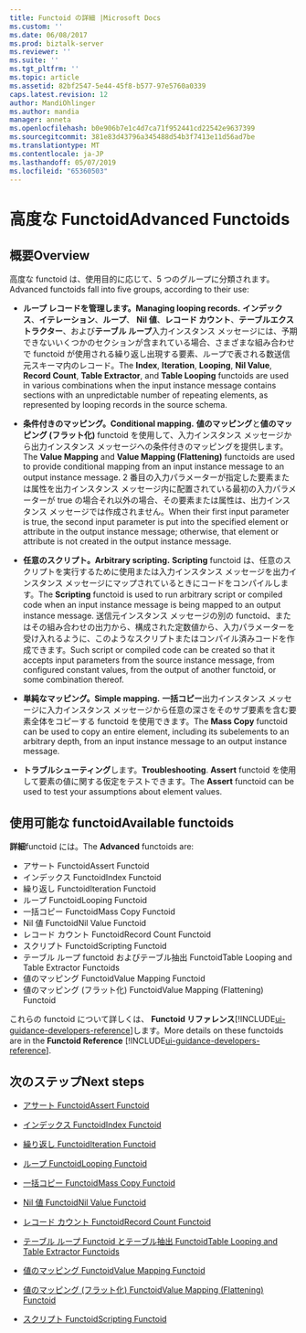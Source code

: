 ```yaml
---
title: Functoid の詳細 |Microsoft Docs
ms.custom: ''
ms.date: 06/08/2017
ms.prod: biztalk-server
ms.reviewer: ''
ms.suite: ''
ms.tgt_pltfrm: ''
ms.topic: article
ms.assetid: 82bf2547-5e44-45f8-b577-97e5760a0339
caps.latest.revision: 12
author: MandiOhlinger
ms.author: mandia
manager: anneta
ms.openlocfilehash: b0e906b7e1c4d7ca71f952441cd22542e9637399
ms.sourcegitcommit: 381e83d43796a345488d54b3f7413e11d56ad7be
ms.translationtype: MT
ms.contentlocale: ja-JP
ms.lasthandoff: 05/07/2019
ms.locfileid: "65360503"
---
```

# <a name="advanced-functoids"></a><span data-ttu-id="10e5e-102">高度な Functoid</span><span class="sxs-lookup"><span data-stu-id="10e5e-102">Advanced Functoids</span></span>

## <a name="overview"></a><span data-ttu-id="10e5e-103">概要</span><span class="sxs-lookup"><span data-stu-id="10e5e-103">Overview</span></span>
<span data-ttu-id="10e5e-104">高度な functoid は、使用目的に応じて、5 つのグループに分類されます。</span><span class="sxs-lookup"><span data-stu-id="10e5e-104">Advanced functoids fall into five groups, according to their use:</span></span>  
  
-   <span data-ttu-id="10e5e-105">**ループ レコードを管理します。**</span><span class="sxs-lookup"><span data-stu-id="10e5e-105">**Managing looping records.**</span></span> <span data-ttu-id="10e5e-106">**インデックス**、**イテレーション**、**ループ**、 **Nil 値**、**レコード カウント**、**テーブルエクス トラクター**、および**テーブル ループ**入力インスタンス メッセージには、予期できないいくつかのセクションが含まれている場合、さまざまな組み合わせで functoid が使用される繰り返し出現する要素、ループで表される数送信元スキーマ内のレコード。</span><span class="sxs-lookup"><span data-stu-id="10e5e-106">The **Index**, **Iteration**, **Looping**, **Nil Value**, **Record Count**, **Table Extractor**, and **Table Looping** functoids are used in various combinations when the input instance message contains sections with an unpredictable number of repeating elements, as represented by looping records in the source schema.</span></span>  
  
-   <span data-ttu-id="10e5e-107">**条件付きのマッピング。**</span><span class="sxs-lookup"><span data-stu-id="10e5e-107">**Conditional mapping.**</span></span> <span data-ttu-id="10e5e-108">**値のマッピング**と**値のマッピング (フラット化)** functoid を使用して、入力インスタンス メッセージから出力インスタンス メッセージへの条件付きのマッピングを提供します。</span><span class="sxs-lookup"><span data-stu-id="10e5e-108">The **Value Mapping** and **Value Mapping (Flattening)** functoids are used to provide conditional mapping from an input instance message to an output instance message.</span></span> <span data-ttu-id="10e5e-109">2 番目の入力パラメーターが指定した要素または属性を出力インスタンス メッセージ内に配置されている最初の入力パラメーターが true の場合それ以外の場合、その要素または属性は、出力インスタンス メッセージでは作成されません。</span><span class="sxs-lookup"><span data-stu-id="10e5e-109">When their first input parameter is true, the second input parameter is put into the specified element or attribute in the output instance message; otherwise, that element or attribute is not created in the output instance message.</span></span>  
  
-   <span data-ttu-id="10e5e-110">**任意のスクリプト。**</span><span class="sxs-lookup"><span data-stu-id="10e5e-110">**Arbitrary scripting.**</span></span> <span data-ttu-id="10e5e-111">**Scripting** functoid は、任意のスクリプトを実行するために使用または入力インスタンス メッセージを出力インスタンス メッセージにマップされているときにコードをコンパイルします。</span><span class="sxs-lookup"><span data-stu-id="10e5e-111">The **Scripting** functoid is used to run arbitrary script or compiled code when an input instance message is being mapped to an output instance message.</span></span> <span data-ttu-id="10e5e-112">送信元インスタンス メッセージの別の functoid、またはその組み合わせの出力から、構成された定数値から、入力パラメーターを受け入れるように、このようなスクリプトまたはコンパイル済みコードを作成できます。</span><span class="sxs-lookup"><span data-stu-id="10e5e-112">Such script or compiled code can be created so that it accepts input parameters from the source instance message, from configured constant values, from the output of another functoid, or some combination thereof.</span></span>  
  
-   <span data-ttu-id="10e5e-113">**単純なマッピング。**</span><span class="sxs-lookup"><span data-stu-id="10e5e-113">**Simple mapping.**</span></span> <span data-ttu-id="10e5e-114">**一括コピー**出力インスタンス メッセージに入力インスタンス メッセージから任意の深さをそのサブ要素を含む要素全体をコピーする functoid を使用できます。</span><span class="sxs-lookup"><span data-stu-id="10e5e-114">The **Mass Copy** functoid can be used to copy an entire element, including its subelements to an arbitrary depth, from an input instance message to an output instance message.</span></span>  
  
-   <span data-ttu-id="10e5e-115">**トラブルシューティング**します。</span><span class="sxs-lookup"><span data-stu-id="10e5e-115">**Troubleshooting**.</span></span> <span data-ttu-id="10e5e-116">**Assert** functoid を使用して要素の値に関する仮定をテストできます。</span><span class="sxs-lookup"><span data-stu-id="10e5e-116">The **Assert** functoid can be used to test your assumptions about element values.</span></span>  
  
## <a name="available-functoids"></a><span data-ttu-id="10e5e-117">使用可能な functoid</span><span class="sxs-lookup"><span data-stu-id="10e5e-117">Available functoids</span></span>
  
 <span data-ttu-id="10e5e-118">**詳細**functoid には。</span><span class="sxs-lookup"><span data-stu-id="10e5e-118">The **Advanced** functoids are:</span></span> 

* <span data-ttu-id="10e5e-119">アサート Functoid</span><span class="sxs-lookup"><span data-stu-id="10e5e-119">Assert Functoid</span></span>
* <span data-ttu-id="10e5e-120">インデックス Functoid</span><span class="sxs-lookup"><span data-stu-id="10e5e-120">Index Functoid</span></span> 
* <span data-ttu-id="10e5e-121">繰り返し Functoid</span><span class="sxs-lookup"><span data-stu-id="10e5e-121">Iteration Functoid</span></span> 
* <span data-ttu-id="10e5e-122">ループ Functoid</span><span class="sxs-lookup"><span data-stu-id="10e5e-122">Looping Functoid</span></span> 
* <span data-ttu-id="10e5e-123">一括コピー Functoid</span><span class="sxs-lookup"><span data-stu-id="10e5e-123">Mass Copy Functoid</span></span> 
* <span data-ttu-id="10e5e-124">Nil 値 Functoid</span><span class="sxs-lookup"><span data-stu-id="10e5e-124">Nil Value Functoid</span></span>
* <span data-ttu-id="10e5e-125">レコード カウント Functoid</span><span class="sxs-lookup"><span data-stu-id="10e5e-125">Record Count Functoid</span></span> 
* <span data-ttu-id="10e5e-126">スクリプト Functoid</span><span class="sxs-lookup"><span data-stu-id="10e5e-126">Scripting Functoid</span></span> 
* <span data-ttu-id="10e5e-127">テーブル ループ functoid およびテーブル抽出 Functoid</span><span class="sxs-lookup"><span data-stu-id="10e5e-127">Table Looping and Table Extractor Functoids</span></span>
* <span data-ttu-id="10e5e-128">値のマッピング Functoid</span><span class="sxs-lookup"><span data-stu-id="10e5e-128">Value Mapping Functoid</span></span>
* <span data-ttu-id="10e5e-129">値のマッピング (フラット化) Functoid</span><span class="sxs-lookup"><span data-stu-id="10e5e-129">Value Mapping (Flattening) Functoid</span></span>

<span data-ttu-id="10e5e-130">これらの functoid について詳しくは、 **Functoid リファレンス**[!INCLUDE[ui-guidance-developers-reference](../includes/ui-guidance-developers-reference.md)]します。</span><span class="sxs-lookup"><span data-stu-id="10e5e-130">More details on these functoids are in the **Functoid Reference** [!INCLUDE[ui-guidance-developers-reference](../includes/ui-guidance-developers-reference.md)].</span></span>
  
## <a name="next-steps"></a><span data-ttu-id="10e5e-131">次のステップ</span><span class="sxs-lookup"><span data-stu-id="10e5e-131">Next steps</span></span>
  
-   [<span data-ttu-id="10e5e-132">アサート Functoid</span><span class="sxs-lookup"><span data-stu-id="10e5e-132">Assert Functoid</span></span>](../core/assert-functoid.md)  
  
-   [<span data-ttu-id="10e5e-133">インデックス Functoid</span><span class="sxs-lookup"><span data-stu-id="10e5e-133">Index Functoid</span></span>](../core/index-functoid.md)  
  
-   [<span data-ttu-id="10e5e-134">繰り返し Functoid</span><span class="sxs-lookup"><span data-stu-id="10e5e-134">Iteration Functoid</span></span>](../core/iteration-functoid.md)  
  
-   [<span data-ttu-id="10e5e-135">ループ Functoid</span><span class="sxs-lookup"><span data-stu-id="10e5e-135">Looping Functoid</span></span>](../core/looping-functoid.md)  
  
-   [<span data-ttu-id="10e5e-136">一括コピー Functoid</span><span class="sxs-lookup"><span data-stu-id="10e5e-136">Mass Copy Functoid</span></span>](../core/mass-copy-functoid.md)  
  
-   [<span data-ttu-id="10e5e-137">Nil 値 Functoid</span><span class="sxs-lookup"><span data-stu-id="10e5e-137">Nil Value Functoid</span></span>](../core/nil-value-functoid.md)  
  
-   [<span data-ttu-id="10e5e-138">レコード カウント Functoid</span><span class="sxs-lookup"><span data-stu-id="10e5e-138">Record Count Functoid</span></span>](../core/record-count-functoid.md)  
  
-   [<span data-ttu-id="10e5e-139">テーブル ループ Functoid とテーブル抽出 Functoid</span><span class="sxs-lookup"><span data-stu-id="10e5e-139">Table Looping and Table Extractor Functoids</span></span>](../core/table-looping-and-table-extractor-functoids.md)  
  
-   [<span data-ttu-id="10e5e-140">値のマッピング Functoid</span><span class="sxs-lookup"><span data-stu-id="10e5e-140">Value Mapping Functoid</span></span>](../core/value-mapping-functoid.md)  
  
-   [<span data-ttu-id="10e5e-141">値のマッピング (フラット化) Functoid</span><span class="sxs-lookup"><span data-stu-id="10e5e-141">Value Mapping (Flattening) Functoid</span></span>](../core/value-mapping-flattening-functoid.md)  
  
-   [<span data-ttu-id="10e5e-142">スクリプト Functoid</span><span class="sxs-lookup"><span data-stu-id="10e5e-142">Scripting Functoid</span></span>](../core/scripting-functoid.md)